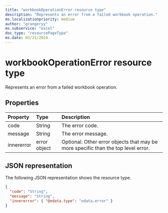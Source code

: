 ```yaml
---
title: "workbookOperationError resource type"
description: "Represents an error from a failed workbook operation."
ms.localizationpriority: medium
author: "grangeryy"
ms.subservice: "excel"
doc_type: "resourcePageType"
ms.date: 03/21/2024
---
```


# workbookOperationError resource type

Represents an error from a failed workbook operation.

## Properties

| Property     | Type        | Description |
|:-------------|:------------|:------------|
|code|String| The error code.|
|message|String| The error message.|
|innererror|error object| Optional. Other error objects that may be more specific than the top level error.|

## JSON representation

The following JSON representation shows the resource type.

<!-- {
  "blockType": "resource",
  "optionalProperties": [

  ],
  "@odata.type": "microsoft.graph.workbookOperationError",
  "baseType": null
}-->

```json
{
  "code": "String",
  "message": "String",
  "innererror": { "@odata.type": "odata.error" }
}
```

<!-- uuid: 16cd6b66-4b1a-43a1-adaf-3a886856ed98
2019-02-04 14:57:30 UTC -->
<!-- {
  "type": "#page.annotation",
  "description": "workbookOperationError resource",
  "keywords": "",
  "section": "documentation",
  "tocPath": ""
}-->


